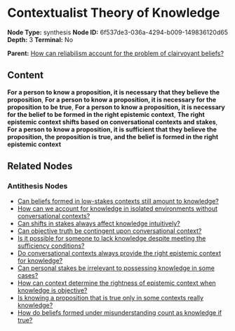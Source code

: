 # Contextualist Theory of Knowledge

**Node Type:** synthesis
**Node ID:** 6f537de3-036a-4294-b009-149836120d65
**Depth:** 3
**Terminal:** No

**Parent:** [How can reliabilism account for the problem of clairvoyant beliefs?](how-can-reliabilism-account-for-the-problem-of-clairvoyant-beliefs-antithesis-278fc1f0-a68d-4fc3-865f-4ed97bc70a55.md)

## Content

**For a person to know a proposition, it is necessary that they believe the proposition**, **For a person to know a proposition, it is necessary for the proposition to be true**, **For a person to know a proposition, it is necessary for the belief to be formed in the right epistemic context**, **The right epistemic context shifts based on conversational contexts and stakes**, **For a person to know a proposition, it is sufficient that they believe the proposition, the proposition is true, and the belief is formed in the right epistemic context**

## Related Nodes

### Antithesis Nodes

- [Can beliefs formed in low-stakes contexts still amount to knowledge?](can-beliefs-formed-in-low-stakes-contexts-still-amount-to-knowledge-antithesis-35c51353-5b58-4af2-b403-324a6a9b4834.md)
- [How can we account for knowledge in isolated environments without conversational contexts?](how-can-we-account-for-knowledge-in-isolated-environments-without-conversational-contexts-antithesis-141d929f-463b-4e83-a5e7-607de4a65d80.md)
- [Can shifts in stakes always affect knowledge intuitively?](can-shifts-in-stakes-always-affect-knowledge-intuitively-antithesis-c37e68cb-7ea5-4912-a149-7b4c9c4f0a14.md)
- [Can objective truth be contingent upon conversational context?](can-objective-truth-be-contingent-upon-conversational-context-antithesis-ac7d0061-c10c-493c-aa66-51603b024af1.md)
- [Is it possible for someone to lack knowledge despite meeting the sufficiency conditions?](is-it-possible-for-someone-to-lack-knowledge-despite-meeting-the-sufficiency-conditions-antithesis-883056d9-8323-4b7e-ad9c-61202699297c.md)
- [Do conversational contexts always provide the right epistemic context for knowledge?](do-conversational-contexts-always-provide-the-right-epistemic-context-for-knowledge-antithesis-8ab4afa7-e446-44a1-ac53-57ad5856b7f1.md)
- [Can personal stakes be irrelevant to possessing knowledge in some cases?](can-personal-stakes-be-irrelevant-to-possessing-knowledge-in-some-cases-antithesis-3cf7755f-3f42-4396-8104-134258634d19.md)
- [How can context determine the rightness of epistemic context when knowledge is objective?](how-can-context-determine-the-rightness-of-epistemic-context-when-knowledge-is-objective-antithesis-8e800818-9844-487f-8960-350370373082.md)
- [Is knowing a proposition that is true only in some contexts really knowledge?](is-knowing-a-proposition-that-is-true-only-in-some-contexts-really-knowledge-antithesis-656cc26a-23b1-410f-bff4-2ee37ecdda44.md)
- [How do beliefs formed under misunderstanding count as knowledge if true?](how-do-beliefs-formed-under-misunderstanding-count-as-knowledge-if-true-antithesis-030c88b4-4370-40c1-a8c2-95a4830292e2.md)
